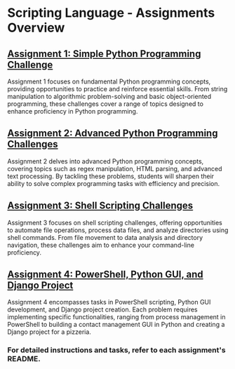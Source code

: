 # Scripting Language - Assignments Overview

## [Assignment 1: Simple Python Programming Challenge](Assignment1/README.md)  
  Assignment 1 focuses on fundamental Python programming concepts, providing opportunities to practice and reinforce essential skills. From string manipulation to algorithmic problem-solving and basic object-oriented programming, these challenges cover a range of topics designed to enhance proficiency in Python programming.

## [Assignment 2: Advanced Python Programming Challenges](Assignment2/README.md)  
  Assignment 2 delves into advanced Python programming concepts, covering topics such as regex manipulation, HTML parsing, and advanced text processing. By tackling these problems, students will sharpen their ability to solve complex programming tasks with efficiency and precision.

## [Assignment 3: Shell Scripting Challenges](Assignment3/README.md)  
  Assignment 3 focuses on shell scripting challenges, offering opportunities to automate file operations, process data files, and analyze directories using shell commands. From file movement to data analysis and directory navigation, these challenges aim to enhance your command-line proficiency.

## [Assignment 4: PowerShell, Python GUI, and Django Project](Assignment4/README.md)  
  Assignment 4 encompasses tasks in PowerShell scripting, Python GUI development, and Django project creation. Each problem requires implementing specific functionalities, ranging from process management in PowerShell to building a contact management GUI in Python and creating a Django project for a pizzeria.

### For detailed instructions and tasks, refer to each assignment's README.
